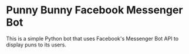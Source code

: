 # Punny Bunny Facebook Messenger Bot
This is a simple Python bot that uses Facebook's Messenger Bot API to display puns to its users.
